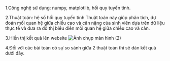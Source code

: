 1.Công nghệ sử dụng: numpy, matplotlib, hồi quy tuyến tính.

2.Thuật toán: hệ số hồi quy tuyến tính
Thuật toán này giúp phân tích, dự đoán mối quan hệ giữa chiều cao và cân nặng của sinh viên dựa trên dữ liệu thực tế và đưa ra đồ thị biểu diễn mối quan hệ giữa chiều cao và cân.

3.Hiển thị kết quả lên website
![Ảnh chụp màn hình (2)](https://github.com/user-attachments/assets/0c5106d3-0489-40bc-8c86-3c17723addc6)

4.Đối với các bài toán có sự so sánh giữa 2 thuật toán thì sẽ dán kết quả dưới đây.
